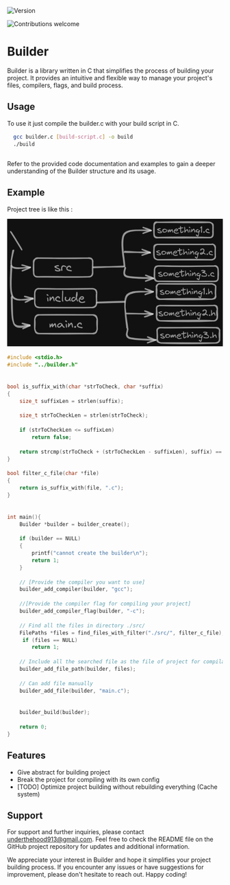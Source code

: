 
![Version](https://img.shields.io/badge/version-0.0.1-brightgreen.svg) 

![Contributions welcome](https://img.shields.io/badge/contributions-welcome-brightgreen.svg)


# Builder

Builder is a library written in C that simplifies the process of building your project. It provides an intuitive and flexible way to manage your project's files, compilers, flags, and build process.


## Usage



To use it just compile the builder.c with your build script in C.

```bash
  gcc builder.c [build-script.c] -o build
  ./build
```
    
## 

Refer to the provided code documentation and examples to gain a deeper understanding of the Builder structure and its usage.


## Example


Project tree is like this :

![alt text](project_structure.png)


```c
#include <stdio.h>
#include "../builder.h"


bool is_suffix_with(char *strToCheck, char *suffix)
{
    size_t suffixLen = strlen(suffix);

    size_t strToCheckLen = strlen(strToCheck);

    if (strToCheckLen <= suffixLen)
        return false;

    return strcmp(strToCheck + (strToCheckLen - suffixLen), suffix) == 0;
}

bool filter_c_file(char *file)
{
    return is_suffix_with(file, ".c");
}


int main(){
    Builder *builder = builder_create();

    if (builder == NULL)
    {
        printf("cannot create the builder\n");
        return 1;
    }

    // [Provide the compiler you want to use]
    builder_add_compiler(builder, "gcc");

    //[Provide the compiler flag for compiling your project]
    builder_add_compiler_flag(builder, "-c");

    // Find all the files in directory ./src/
    FilePaths *files = find_files_with_filter("./src/", filter_c_file);
     if (files == NULL)
        return 1;

    // Include all the searched file as the file of project for compilation
    builder_add_file_path(builder, files);

    // Can add file manually
    builder_add_file(builder, "main.c");

    
    builder_build(builder);

    return 0;
}
```


## Features

- Give abstract for building project
- Break the project for compiling with its own config
- [TODO] Optimize project building without rebuilding everything (Cache system)



## Support

For support and further inquiries, please contact  underthehood913@gmail.com. Feel free to check the README file on the GitHub project repository for updates and additional information.

We appreciate your interest in Builder and hope it simplifies your project building process. If you encounter any issues or have suggestions for improvement, please don't hesitate to reach out. Happy coding! 

